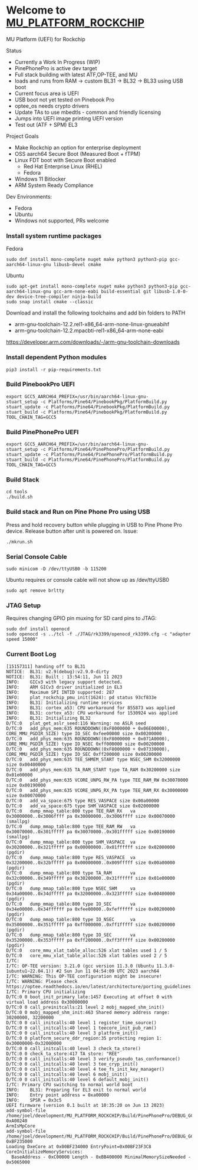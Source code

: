 # Welcome to [MU_PLATFORM_ROCKCHIP](https://github.com/jwinarske/MU_PLATFORM_ROCKCHIP/)


MU Platform (UEFI) for Rockchip

Status

* Currently a Work In Progress (WIP)
* PinePhonePro is active dev target
* Full stack building with latest ATF,OP-TEE, and MU
* loads and runs from RAM -> custom BL31 -> BL32 -> BL33 using USB boot
* Current focus area is UEFI
* USB boot not yet tested on Pinebook Pro
* optee_os needs crypto drivers
* Update TAs to use mbedtls - common and friendly licensing
* Jumps into UEFI image printing UEFI version
* Test out (ATF + SPM) EL3


Project Goals
* Make Rockchip an option for enterprise deployment
* OSS aarch64 Secure Boot (Measured Boot + fTPM)
* Linux FDT boot with Secure Boot enabled
  * Red Hat Enterprise Linux (RHEL)
  * Fedora
* Windows 11 Bitlocker
* ARM System Ready Compliance

Dev Environments:
* Fedora
* Ubuntu
* Windows not supported, PRs welcome

### Install system runtime packages

Fedora

    sudo dnf install mono-complete nuget make python3 python3-pip gcc-aarch64-linux-gnu libusb-devel cmake

Ubuntu

    sudo apt-get install mono-complete nuget make python3 python3-pip gcc-aarch64-linux-gnu gcc-arm-none-eabi build-essential git libusb-1.0-0-dev device-tree-compiler ninja-build
    sudo snap install cmake --classic


Download and install the following toolchains and add bin folders to PATH

* arm-gnu-toolchain-12.2.rel1-x86_64-arm-none-linux-gnueabihf
* arm-gnu-toolchain-12.2.mpacbti-rel1-x86_64-arm-none-eabi

https://developer.arm.com/downloads/-/arm-gnu-toolchain-downloads

### Install dependent Python modules

    pip3 install -r pip-requirements.txt

### Build PinebookPro UEFI

    export GCC5_AARCH64_PREFIX=/usr/bin/aarch64-linux-gnu-
    stuart_setup -c Platforms/Pine64/PinebookPkg/PlatformBuild.py
    stuart_update -c Platforms/Pine64/PinebookPkg/PlatformBuild.py
    stuart_build -c Platforms/Pine64/PinebookPkg/PlatformBuild.py TOOL_CHAIN_TAG=GCC5

### Build PinePhonePro UEFI

    export GCC5_AARCH64_PREFIX=/usr/bin/aarch64-linux-gnu-
    stuart_setup -c Platforms/Pine64/PinePhonePro/PlatformBuild.py
    stuart_update -c Platforms/Pine64/PinePhonePro/PlatformBuild.py
    stuart_build -c Platforms/Pine64/PinePhonePro/PlatformBuild.py TOOL_CHAIN_TAG=GCC5

### Build Stack

    cd tools
    ./build.sh

### Build stack and Run on Pine Phone Pro using USB

Press and hold recovery button while plugging in USB to Pine Phone Pro device.  Release button after unit is powered on.  Issue:

    ./mkrun.sh

### Serial Console Cable

    sudo minicom -D /dev/ttyUSB0 -b 115200

Ubuntu requires or console cable will not show up as /dev/ttyUSB0
    
    sudo apt remove brltty
    

### JTAG Setup

Requires changing GPIO pin muxing for SD card pins to JTAG:

    sudo dnf install openocd
    sudo openocd -s ../tcl -f ./JTAG/rk3399/openocd_rk3399.cfg -c "adapter speed 15000"

### Current Boot Log

```
[15157311] handing off to BL31
NOTICE:  BL31: v2.9(debug):v2.9.0-dirty
NOTICE:  BL31: Built : 13:54:11, Jun 11 2023
INFO:    GICv3 with legacy support detected.
INFO:    ARM GICv3 driver initialized in EL3
INFO:    Maximum SPI INTID supported: 287
INFO:    plat_rockchip_pmu_init(1624): pd status 93cf833e
INFO:    BL31: Initializing runtime services
INFO:    BL31: cortex_a53: CPU workaround for 855873 was applied
INFO:    BL31: cortex_a53: CPU workaround for 1530924 was applied
INFO:    BL31: Initializing BL32
D/TC:0   plat_get_aslr_seed:116 Warning: no ASLR seed
D/TC:0   add_phys_mem:635 ROUNDDOWN((0xF8000000 + 0x06E00000), CORE_MMU_PGDIR_SIZE) type IO_SEC 0xfee00000 size 0x00200000
D/TC:0   add_phys_mem:635 ROUNDDOWN((0xF8000000 + 0x071A0000), CORE_MMU_PGDIR_SIZE) type IO_NSEC 0xff000000 size 0x00200000
D/TC:0   add_phys_mem:635 ROUNDDOWN((0xF8000000 + 0x07330000), CORE_MMU_PGDIR_SIZE) type IO_SEC 0xff200000 size 0x00200000
D/TC:0   add_phys_mem:635 TEE_SHMEM_START type NSEC_SHM 0x32000000 size 0x00400000
D/TC:0   add_phys_mem:635 TA_RAM_START type TA_RAM 0x30200000 size 0x01e00000
D/TC:0   add_phys_mem:635 VCORE_UNPG_RW_PA type TEE_RAM_RW 0x30070000 size 0x00190000
D/TC:0   add_phys_mem:635 VCORE_UNPG_RX_PA type TEE_RAM_RX 0x30000000 size 0x00070000
D/TC:0   add_va_space:675 type RES_VASPACE size 0x00a00000
D/TC:0   add_va_space:675 type SHM_VASPACE size 0x02000000
D/TC:0   dump_mmap_table:800 type TEE_RAM_RX   va 0x30000000..0x3006ffff pa 0x30000000..0x3006ffff size 0x00070000 (smallpg)
D/TC:0   dump_mmap_table:800 type TEE_RAM_RW   va 0x30070000..0x301fffff pa 0x30070000..0x301fffff size 0x00190000 (smallpg)
D/TC:0   dump_mmap_table:800 type SHM_VASPACE  va 0x30200000..0x321fffff pa 0x00000000..0x01ffffff size 0x02000000 (pgdir)
D/TC:0   dump_mmap_table:800 type RES_VASPACE  va 0x32200000..0x32bfffff pa 0x00000000..0x009fffff size 0x00a00000 (pgdir)
D/TC:0   dump_mmap_table:800 type TA_RAM       va 0x32c00000..0x349fffff pa 0x30200000..0x31ffffff size 0x01e00000 (pgdir)
D/TC:0   dump_mmap_table:800 type NSEC_SHM     va 0x34a00000..0x34dfffff pa 0x32000000..0x323fffff size 0x00400000 (pgdir)
D/TC:0   dump_mmap_table:800 type IO_SEC       va 0x34e00000..0x34ffffff pa 0xfee00000..0xfeffffff size 0x00200000 (pgdir)
D/TC:0   dump_mmap_table:800 type IO_NSEC      va 0x35000000..0x351fffff pa 0xff000000..0xff1fffff size 0x00200000 (pgdir)
D/TC:0   dump_mmap_table:800 type IO_SEC       va 0x35200000..0x353fffff pa 0xff200000..0xff3fffff size 0x00200000 (pgdir)
D/TC:0   core_mmu_xlat_table_alloc:526 xlat tables used 1 / 5
D/TC:0   core_mmu_xlat_table_alloc:526 xlat tables used 2 / 5
I/TC: 
I/TC: OP-TEE version: 3.21.0 (gcc version 11.3.0 (Ubuntu 11.3.0-1ubuntu1~22.04.1)) #2 Sun Jun 11 04:54:09 UTC 2023 aarch64
I/TC: WARNING: This OP-TEE configuration might be insecure!
I/TC: WARNING: Please check https://optee.readthedocs.io/en/latest/architecture/porting_guidelines.html
I/TC: Primary CPU initializing
D/TC:0 0 boot_init_primary_late:1457 Executing at offset 0 with virtual load address 0x30000000
D/TC:0 0 call_preinitcalls:21 level 2 mobj_mapped_shm_init()
D/TC:0 0 mobj_mapped_shm_init:463 Shared memory address range: 30200000, 32200000
D/TC:0 0 call_initcalls:40 level 1 register_time_source()
D/TC:0 0 call_initcalls:40 level 1 teecore_init_pub_ram()
D/TC:0 0 call_initcalls:40 level 3 platform_init()
D/TC:0 0 platform_secure_ddr_region:35 protecting region 1: 0x30000000-0x32000000
D/TC:0 0 call_initcalls:40 level 3 check_ta_store()
D/TC:0 0 check_ta_store:417 TA store: "REE"
D/TC:0 0 call_initcalls:40 level 3 verify_pseudo_tas_conformance()
D/TC:0 0 call_initcalls:40 level 3 tee_cryp_init()
D/TC:0 0 call_initcalls:40 level 4 tee_fs_init_key_manager()
D/TC:0 0 call_initcalls:40 level 6 mobj_init()
D/TC:0 0 call_initcalls:40 level 6 default_mobj_init()
I/TC: Primary CPU switching to normal world boot
INFO:    BL31: Preparing for EL3 exit to normal world
INFO:    Entry point address = 0xa00000
INFO:    SPSR = 0x3c5
UEFI firmware (version 0.1 built at 10:35:20 on Jun 13 2023)
add-symbol-file /home/joel/development/MU_PLATFORM_ROCKCHIP/Build/PinePhonePro/DEBUG_GCC5/AARCH64/ArmPlatformPkg/PrePi/PeiUniCore/DEBUG/ArmPlatformPrePiUniCore.dll 0xA00240
ArmIsMpCore
add-symbol-file /home/joel/development/MU_PLATFORM_ROCKCHIP/Build/PinePhonePro/DEBUG_GCC5/AARCH64/MdeModulePkg/Core/Dxe/DxeMain/DEBUG/DxeCore.dll 0xBF235000
Loading DxeCore at 0x00BF234000 EntryPoint=0x00BF23F3C8
CoreInitializeMemoryServices:
  BaseAddress - 0xC00000 Length - 0xBB400000 MinimalMemorySizeNeeded - 0x5065000
```